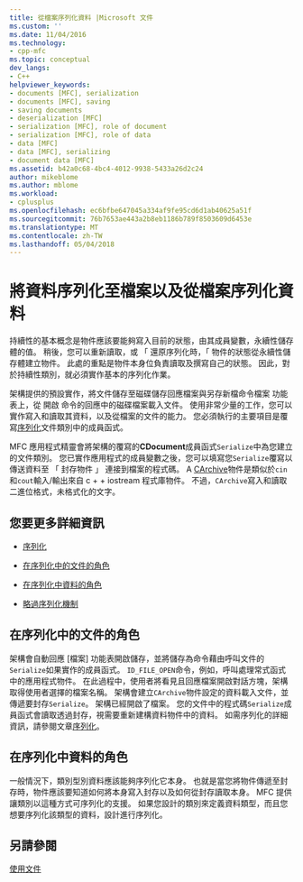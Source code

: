 ```yaml
---
title: 從檔案序列化資料 |Microsoft 文件
ms.custom: ''
ms.date: 11/04/2016
ms.technology:
- cpp-mfc
ms.topic: conceptual
dev_langs:
- C++
helpviewer_keywords:
- documents [MFC], serialization
- documents [MFC], saving
- saving documents
- deserialization [MFC]
- serialization [MFC], role of document
- serialization [MFC], role of data
- data [MFC]
- data [MFC], serializing
- document data [MFC]
ms.assetid: b42a0c68-4bc4-4012-9938-5433a26d2c24
author: mikeblome
ms.author: mblome
ms.workload:
- cplusplus
ms.openlocfilehash: ec6bfbe647045a334af9fe95cd6d1ab40625a51f
ms.sourcegitcommit: 76b7653ae443a2b8eb1186b789f8503609d6453e
ms.translationtype: MT
ms.contentlocale: zh-TW
ms.lasthandoff: 05/04/2018
---
```

# <a name="serializing-data-to-and-from-files"></a>將資料序列化至檔案以及從檔案序列化資料
持續性的基本概念是物件應該要能夠寫入目前的狀態，由其成員變數，永續性儲存體的值。 稍後，您可以重新讀取，或 「 還原序列化時，「 物件的狀態從永續性儲存體建立物件。 此處的重點是物件本身位負責讀取及撰寫自己的狀態。 因此，對於持續性類別，就必須實作基本的序列化作業。  
  
 架構提供的預設實作，將文件儲存至磁碟儲存回應檔案與另存新檔命令檔案 功能表上，從 開啟 命令的回應中的磁碟檔案載入文件。 使用非常少量的工作，您可以實作寫入和讀取其資料，以及從檔案的文件的能力。 您必須執行的主要項目是覆寫[序列化](../mfc/reference/cobject-class.md#serialize)文件類別中的成員函式。  
  
 MFC 應用程式精靈會將架構的覆寫的**CDocument**成員函式`Serialize`中為您建立的文件類別。 您已實作應用程式的成員變數之後，您可以填寫您`Serialize`覆寫以傳送資料至 「 封存物件 」 連接到檔案的程式碼。 A [CArchive](../mfc/reference/carchive-class.md)物件是類似於`cin`和`cout`輸入/輸出來自 c + + iostream 程式庫物件。 不過，`CArchive`寫入和讀取二進位格式，未格式化的文字。  
  
## <a name="what-do-you-want-to-know-more-about"></a>您要更多詳細資訊  
  
-   [序列化](../mfc/serialization-in-mfc.md)  
  
-   [在序列化中的文件的角色](#_core_the_document.92.s_role_in_serialization)  
  
-   [在序列化中資料的角色](#_core_the_data.92.s_role_in_serialization)  
  
-   [略過序列化機制](../mfc/bypassing-the-serialization-mechanism.md)  
  
##  <a name="_core_the_document.92.s_role_in_serialization"></a> 在序列化中的文件的角色  
 架構會自動回應 [檔案] 功能表開啟儲存，並將儲存為命令藉由呼叫文件的`Serialize`如果實作的成員函式。 `ID_FILE_OPEN`命令，例如，呼叫處理常式函式中的應用程式物件。 在此過程中，使用者將看見且回應檔案開啟對話方塊，架構取得使用者選擇的檔案名稱。 架構會建立`CArchive`物件設定的資料載入文件，並傳遞要封存`Serialize`。 架構已經開啟了檔案。 您的文件中的程式碼`Serialize`成員函式會讀取透過封存，視需要重新建構資料物件中的資料。 如需序列化的詳細資訊，請參閱文章[序列化](../mfc/serialization-in-mfc.md)。  
  
##  <a name="_core_the_data.92.s_role_in_serialization"></a> 在序列化中資料的角色  
 一般情況下，類別型別資料應該能夠序列化它本身。 也就是當您將物件傳遞至封存時，物件應該要知道如何將本身寫入封存以及如何從封存讀取本身。 MFC 提供讓類別以這種方式可序列化的支援。 如果您設計的類別來定義資料類型，而且您想要序列化該類型的資料，設計進行序列化。  
  
## <a name="see-also"></a>另請參閱  
 [使用文件](../mfc/using-documents.md)

